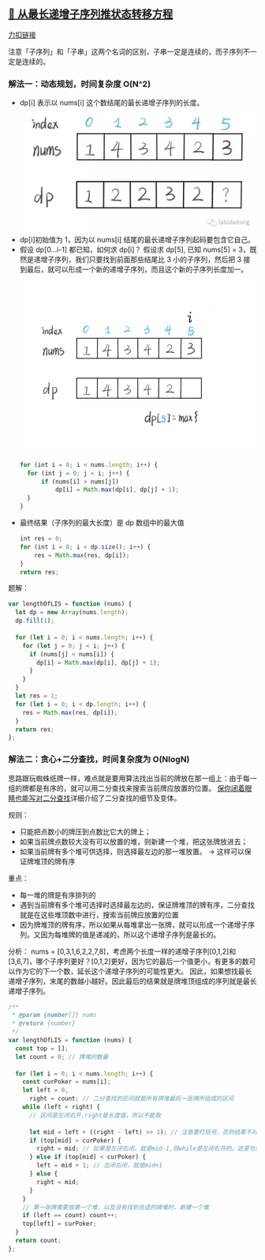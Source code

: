 ## [🦩 从最长递增子序列推状态转移方程](https://mp.weixin.qq.com/s?__biz=MzAxODQxMDM0Mw==&mid=2247485269&idx=1&sn=571a6366b0b592f103971ae3e119998b&scene=21#wechat_redirect)

[力扣链接](https://leetcode.cn/problems/fibonacci-number/description/)

注意「子序列」和「子串」这两个名词的区别，子串一定是连续的，而子序列不一定是连续的。

### 解法一：动态规划，时间复杂度 O(N^2)

- dp[i] 表示以 nums[i] 这个数结尾的最长递增子序列的长度。
  ![](./img/fibonacci-2.jpeg)
- dp[i]初始值为 1，因为以 nums[i] 结尾的最长递增子序列起码要包含它自己。
- 假设 dp[0...i-1] 都已知，如何求 dp[i]？ 假设求 dp[5], 已知 nums[5] = 3，既然是递增子序列，我们只要找到前面那些结尾比 3 小的子序列，然后把 3 接到最后，就可以形成一个新的递增子序列，而且这个新的子序列长度加一。
  ![](./img/fibonacci-1.gif)
  ```js
  for (int i = 0; i < nums.length; i++) {
    for (int j = 0; j < i; j++) {
        if (nums[i] > nums[j])
            dp[i] = Math.max(dp[i], dp[j] + 1);
    }
  }
  ```
- 最终结果（子序列的最大长度）是 dp 数组中的最大值
  ```js
  int res = 0;
  for (int i = 0; i < dp.size(); i++) {
      res = Math.max(res, dp[i]);
  }
  return res;
  ```

题解：

```js
var lengthOfLIS = function (nums) {
  let dp = new Array(nums.length);
  dp.fill(1);

  for (let i = 0; i < nums.length; i++) {
    for (let j = 0; j < i; j++) {
      if (nums[j] < nums[i]) {
        dp[i] = Math.max(dp[i], dp[j] + 1);
      }
    }
  }
  let res = 1;
  for (let i = 0; i < dp.length; i++) {
    res = Math.max(res, dp[i]);
  }
  return res;
};
```

### 解法二：贪心+二分查找，时间复杂度为 O(NlogN)

思路跟玩蜘蛛纸牌一样，难点就是要用算法找出当前的牌放在那一组上：由于每一组的牌都是有序的，就可以用二分查找来搜索当前牌应放置的位置。 [保你闭着眼睛也能写对二分查找](https://mp.weixin.qq.com/s?__biz=MzAxODQxMDM0Mw==&mid=2247485044&idx=1&sn=e6b95782141c17abe206bfe2323a4226&chksm=9bd7f87caca0716aa5add0ddddce0bfe06f1f878aafb35113644ebf0cf0bfe51659da1c1b733&scene=21#wechat_redirect)详细介绍了二分查找的细节及变体。

规则：

- 只能把点数小的牌压到点数比它大的牌上；
- 如果当前牌点数较大没有可以放置的堆，则新建一个堆，把这张牌放进去；
- 如果当前牌有多个堆可供选择，则选择最左边的那一堆放置。 -> 这样可以保证牌堆顶的牌有序

重点：

- 每一堆的牌是有序排列的
- 遇到当前牌有多个堆可选择时选择最左边的，保证牌堆顶的牌有序，二分查找就是在这些堆顶数中进行，搜索当前牌应放置的位置
- 因为牌堆顶的牌有序，所以如果从每堆拿出一张牌，就可以形成一个递增子序列。又因为每堆牌的值是递减的，所以这个递增子序列是最长的。

分析：
nums = [0,3,1,6,2,2,7,8]，考虑两个长度一样的递增子序列[0,1,2]和[3,6,7]，哪个子序列更好？[0,1,2]更好，因为它的最后一个值更小，有更多的数可以作为它的下一个数，延长这个递增子序列的可能性更大。
因此，如果想找最长递增子序列，末尾的数越小越好。因此最后的结果就是牌堆顶组成的序列就是最长递增子序列。

```js
/**
 * @param {number[]} nums
 * @return {number}
 */
var lengthOfLIS = function (nums) {
  const top = [];
  let count = 0; // 牌堆的数量

  for (let i = 0; i < nums.length; i++) {
    const curPoker = nums[i];
    let left = 0,
      right = count; // 二分查找的区间就是所有牌堆最后一张牌所组成的区间
    while (left < right) {
      // 区间是左闭右开,right是长度值，所以不能取

      let mid = left + ((right - left) >> 1); // 注意要打括号，否则结果不对
      if (top[mid] > curPoker) {
        right = mid; // 如果是左闭右闭，就是mid-1,但while是左闭右开的，这里也要保持，所以就是mid
      } else if (top[mid] < curPoker) {
        left = mid + 1; // 左闭右闭，就是mid+1
      } else {
        right = mid;
      }
    }
    // 第一张牌需要放第一个堆，以及没有找到合适的牌堆时，新建一个堆
    if (left == count) count++;
    top[left] = curPoker;
  }
  return count;
};
```
